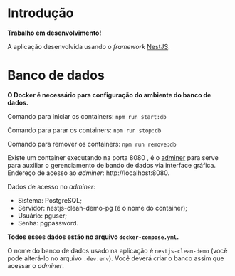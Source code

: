 # Introdução
**Trabalho em desenvolvimento!**

A aplicação desenvolvida usando o *framework* [NestJS](https://docs.nestjs.com/).
# Banco de dados
**O Docker é necessário para configuração do ambiente do banco de dados.**

Comando para iniciar os containers: `npm run start:db`

Comando para parar os containers: `npm run stop:db`

Comando para remover os containers: `npm run remove:db`

Existe um container executando na porta 8080 , é o [adminer](https://hub.docker.com/_/adminer) para serve para auxiliar o gerenciamento de bando de dados via interface gráfica. Endereço de acesso ao *adminer*: http://localhost:8080.

Dados de acesso no *adminer*:
* Sistema: PostgreSQL;
* Servidor: nestjs-clean-demo-pg (é o nome do container);
* Usuário: pguser;
* Senha: pgpassword.

**Todos esses dados estão no arquivo `docker-compose.yml`.**

O nome do banco de dados usado na aplicação é `nestjs-clean-demo` (você pode alterá-lo no arquivo `.dev.env`). Você deverá criar o banco assim que acessar o *adminer*.